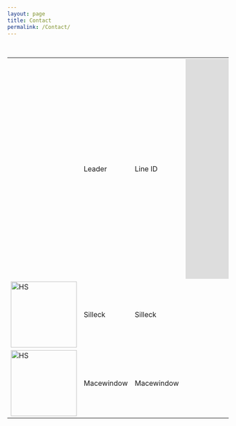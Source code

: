 ```yaml
---
layout: page
title: Contact
permalink: /Contact/
---
```


<table>
  <tr>
    <td></td>
    <td>Leader</td>
    <td>Line ID</td>
    <td><iframe src="https://discordapp.com/widget?id=246602581957148673&theme=dark" width="350" height="500" allowtransparency="true" frameborder="0"></iframe> </td>
  </tr>
  <tr>
    <td><img src="{{ site.url }}/assets/HSSlogon.jpg" alt="HS" width="150" height="150" border="0"></td>
    <td>Silleck</td>
    <td>Silleck</td>
  </tr>
  <tr>
    <td><img src="{{ site.url }}/assets/SFSlogon.jpg" alt="HS" width="150" height="150" border="0"></td>
    <td>Macewindow</td>
    <td>Macewindow</td>
  </tr>
</table>



